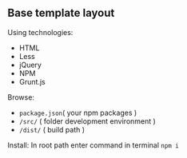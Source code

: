 **Base template layout**
-

Using technologies:
 - HTML
 - Less
 - jQuery
 - NPM
 - Grunt.js
 
Browse:
 - `package.json`( your npm packages )
 - `/src/` ( folder development environment )
 - `/dist/` ( build path ) 
 
Install:
 In root path enter command in terminal `npm i`
